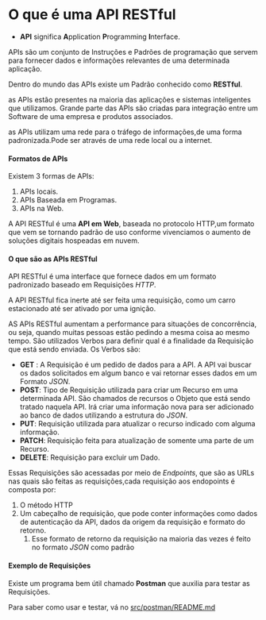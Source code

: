 # O que é uma API RESTful

* **API** significa **A**pplication **P**rogramming **I**nterface.

APIs são um conjunto de Instruções e Padrões de programação que servem para fornecer dados e informações relevantes de uma determinada aplicação.

Dentro do mundo das APIs existe um Padrão conhecido como **RESTful**.

as APIs estão presentes na maioria das aplicações e sistemas inteligentes que utilizamos. Grande parte das APIs são criadas para integração entre um Software de uma empresa e produtos associados.

as APIs utilizam uma rede para o tráfego de informações,de uma forma padronizada.Pode ser através de uma rede local ou a internet.

#### Formatos de APIs

Existem 3 formas de APIs:

1. APIs locais.
2. APIs Baseada em Programas.
3. APIs na Web.

A API RESTful é uma **API em Web**, baseada no protocolo HTTP,um formato que vem se tornando padrão de uso conforme vivenciamos o aumento de soluções digitais hospeadas em nuvem.

#### O que são as APIs RESTful

API RESTful é uma interface que fornece dados em um formato padronizado baseado em Requisições _HTTP_.

A API RESTful fica inerte até ser feita uma requisição, como um carro estacionado até ser ativado por uma ignição.

AS APIs RESTful aumentam a performance para situações de concorrência, ou seja, quando muitas pessoas estão pedindo a mesma coisa ao mesmo tempo. São utilizados Verbos para definir qual é a finalidade da Requisição que está sendo enviada. Os Verbos são:

* **GET** : A Requisição é um pedido de dados para a API. A API vai buscar os dados solicitados em algum banco e vai retornar esses dados em um Formato _JSON_.
* **POST**: Tipo de Requisição utilizada para criar um Recurso em uma determinada API. São chamados de recursos o Objeto que está sendo tratado naquela API. Irá criar uma informação nova para ser adicionado ao banco de dados utilizando a estrutura do _JSON_.
* **PUT**: Requisição utilizada para atualizar o recurso indicado com alguma informação.
* **PATCH**: Requisição feita para atualização de somente uma parte de um Recurso.
* **DELETE**: Requisição para excluir um Dado.

Essas Requisições são acessadas por meio de _Endpoints_, que são as URLs nas quais são feitas as requisições,cada requisição aos endopoints é composta por:

1. O método HTTP
2. Um cabeçalho de requisição, que pode conter informações como dados de autenticação da API, dados da origem da requisição e formato do retorno.
   1. Esse formato de retorno da requisição na maioria das vezes é feito no formato _JSON_ como padrão

#### Exemplo de Requisições

Existe um programa bem útil chamado **Postman** que auxilia para testar as Requisições.

Para saber como usar e testar, vá no [src/postman/README.md](src/../../postman/README.md)